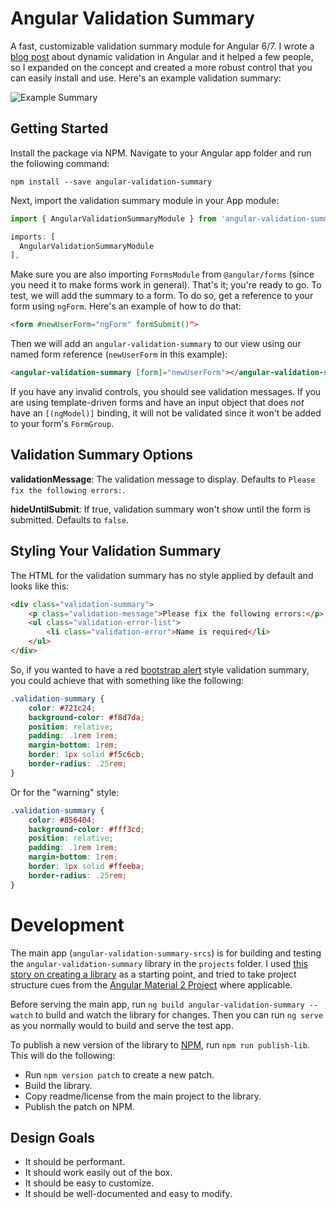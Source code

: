 # Angular Validation Summary

A fast, customizable validation summary module for Angular 6/7. I wrote a [blog post](https://www.deanpdx.com/2018/02/04/angular-5-forms-dynamic-validation-summary.html) about dynamic validation in Angular and it helped a few people, so I expanded on the concept and created a more robust control that you can easily install and use. Here's an example validation summary:

![Example Summary](https://www.deanpdx.com/images/2018-angular-forms/validation-summary-example.gif "Example Summary")

## Getting Started

Install the package via NPM. Navigate to your Angular app folder and run the following command:

```
npm install --save angular-validation-summary
```

Next, import the validation summary module in your App module:

```typescript
import { AngularValidationSummaryModule } from 'angular-validation-summary';

imports: [
  AngularValidationSummaryModule
],
```

Make sure you are also importing `FormsModule` from `@angular/forms` (since you need it to make forms work in general). That's it; you're ready to go. To test, we will add the summary to a form. To do so, get a reference to your form using `ngForm`. Here's an example of how to do that:

```html
<form #newUserForm="ngForm" formSubmit()">
```

Then we will add an `angular-validation-summary` to our view using our named form reference (`newUserForm` in this example):

```html
<angular-validation-summary [form]="newUserForm"></angular-validation-summary>
```

If you have any invalid controls, you should see validation messages. If you are using template-driven forms and have an input object that does *not* have an `[(ngModel)]` binding, it will not be validated since it won't be added to your form's `FormGroup`.

## Validation Summary Options

**validationMessage**: The validation message to display. Defaults to `Please fix the following errors:`.

**hideUntilSubmit**: If true, validation summary won't show until the form is submitted. Defaults to `false`.

## Styling Your Validation Summary

The HTML for the validation summary has no style applied by default and looks like this:

```html
<div class="validation-summary">
    <p class="validation-message">Please fix the following errors:</p>
    <ul class="validation-error-list">
        <li class="validation-error">Name is required</li>
    </ul>
</div>
```

So, if you wanted to have a red [bootstrap alert](https://getbootstrap.com/docs/4.2/components/alerts/) style validation summary, you could achieve that with something like the following:

```css
.validation-summary {
    color: #721c24;
    background-color: #f8d7da;
    position: relative;
    padding: .1rem 1rem;
    margin-bottom: 1rem;
    border: 1px solid #f5c6cb;
    border-radius: .25rem;
}
```

Or for the "warning" style:

```css
.validation-summary {
    color: #856404;
    background-color: #fff3cd;
    position: relative;
    padding: .1rem 1rem;
    margin-bottom: 1rem;
    border: 1px solid #ffeeba;
    border-radius: .25rem;
}
```

# Development

The main app (`angular-validation-summary-srcs`) is for building and testing the `angular-validation-summary` library in the `projects` folder. I used [this story on creating a library](https://github.com/angular/angular-cli/wiki/stories-create-library) as a starting point, and tried to take project structure cues from the [Angular Material 2 Project](https://github.com/angular/material2) where applicable.

Before serving the main app, run `ng build angular-validation-summary --watch` to build and watch the library for changes. Then you can run `ng serve` as you normally would to build and serve the test app.

To publish a new version of the library to [NPM](https://www.npmjs.com/), run `npm run publish-lib`. This will do the following:

* Run `npm version patch` to create a new patch.
* Build the library.
* Copy readme/license from the main project to the library.
* Publish the patch on NPM.

## Design Goals

* It should be performant.
* It should work easily out of the box.
* It should be easy to customize.
* It should be well-documented and easy to modify.